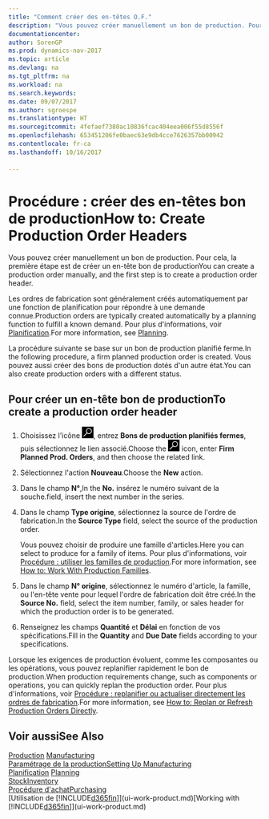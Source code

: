 ```yaml
---
title: "Comment créer des en-têtes O.F."
description: "Vous pouvez créer manuellement un bon de production. Pour cela, la première étape est de créer un en-tête bon de production"
documentationcenter: 
author: SorenGP
ms.prod: dynamics-nav-2017
ms.topic: article
ms.devlang: na
ms.tgt_pltfrm: na
ms.workload: na
ms.search.keywords: 
ms.date: 09/07/2017
ms.author: sgroespe
ms.translationtype: HT
ms.sourcegitcommit: 4fefaef7380ac10836fcac404eea006f55d8556f
ms.openlocfilehash: 653451206fe0baec63e9db4cce7626357bb00942
ms.contentlocale: fr-ca
ms.lasthandoff: 10/16/2017

---
```

# <a name="how-to-create-production-order-headers"></a><span data-ttu-id="92e7a-103">Procédure : créer des en-têtes bon de production</span><span class="sxs-lookup"><span data-stu-id="92e7a-103">How to: Create Production Order Headers</span></span>
<span data-ttu-id="92e7a-104">Vous pouvez créer manuellement un bon de production. Pour cela, la première étape est de créer un en-tête bon de production</span><span class="sxs-lookup"><span data-stu-id="92e7a-104">You can create a production order manually, and the first step is to create a production order header.</span></span>

<span data-ttu-id="92e7a-105">Les ordres de fabrication sont généralement créés automatiquement par une fonction de planification pour répondre à une demande connue.</span><span class="sxs-lookup"><span data-stu-id="92e7a-105">Production orders are typically created automatically by a planning function to fulfill a known demand.</span></span> <span data-ttu-id="92e7a-106">Pour plus d'informations, voir [Planification](production-planning.md).</span><span class="sxs-lookup"><span data-stu-id="92e7a-106">For more information, see [Planning](production-planning.md).</span></span>   

<span data-ttu-id="92e7a-107">La procédure suivante se base sur un bon de production planifié ferme.</span><span class="sxs-lookup"><span data-stu-id="92e7a-107">In the following procedure, a firm planned production order is created.</span></span> <span data-ttu-id="92e7a-108">Vous pouvez aussi créer des bons de production dotés d'un autre état.</span><span class="sxs-lookup"><span data-stu-id="92e7a-108">You can also create production orders with a different status.</span></span>  

## <a name="to-create-a-production-order-header"></a><span data-ttu-id="92e7a-109">Pour créer un en-tête bon de production</span><span class="sxs-lookup"><span data-stu-id="92e7a-109">To create a production order header</span></span>  
1.  <span data-ttu-id="92e7a-110">Choisissez l'icône ![Page ou rapport pour la recherche](media/ui-search/search_small.png "icône Page ou rapport pour la recherche"), entrez **Bons de production planifiés fermes**, puis sélectionnez le lien associé.</span><span class="sxs-lookup"><span data-stu-id="92e7a-110">Choose the ![Search for Page or Report](media/ui-search/search_small.png "Search for Page or Report icon") icon, enter **Firm Planned Prod. Orders**, and then choose the related link.</span></span>  
2.  <span data-ttu-id="92e7a-111">Sélectionnez l'action **Nouveau**.</span><span class="sxs-lookup"><span data-stu-id="92e7a-111">Choose the **New** action.</span></span>  
3.  <span data-ttu-id="92e7a-112">Dans le champ **N°**,</span><span class="sxs-lookup"><span data-stu-id="92e7a-112">In the **No.**</span></span> <span data-ttu-id="92e7a-113">insérez le numéro suivant de la souche.</span><span class="sxs-lookup"><span data-stu-id="92e7a-113">field, insert the next number in the series.</span></span>  
4.  <span data-ttu-id="92e7a-114">Dans le champ **Type origine**, sélectionnez la source de l'ordre de fabrication.</span><span class="sxs-lookup"><span data-stu-id="92e7a-114">In the **Source Type** field, select the source of the production order.</span></span>

    <span data-ttu-id="92e7a-115">Vous pouvez choisir de produire une famille d'articles.</span><span class="sxs-lookup"><span data-stu-id="92e7a-115">Here you can select to produce for a family of items.</span></span> <span data-ttu-id="92e7a-116">Pour plus d'informations, voir [Procédure : utiliser les familles de production](production-how-work-family.md).</span><span class="sxs-lookup"><span data-stu-id="92e7a-116">For more information, see [How to: Work With Production Families](production-how-work-family.md).</span></span>
5.  <span data-ttu-id="92e7a-117">Dans le champ **N° origine**, sélectionnez le numéro d'article, la famille, ou l'en-tête vente pour lequel l'ordre de fabrication doit être créé.</span><span class="sxs-lookup"><span data-stu-id="92e7a-117">In the **Source No.** field, select the item number, family, or sales header for which the production order is to be generated.</span></span>  
6.  <span data-ttu-id="92e7a-118">Renseignez les champs **Quantité** et **Délai** en fonction de vos spécifications.</span><span class="sxs-lookup"><span data-stu-id="92e7a-118">Fill in the **Quantity** and **Due Date** fields according to your specifications.</span></span>  

<span data-ttu-id="92e7a-119">Lorsque les exigences de production évoluent, comme les composantes ou les opérations, vous pouvez replanifier rapidement le bon de production.</span><span class="sxs-lookup"><span data-stu-id="92e7a-119">When production requirements change, such as components or operations, you can quickly replan the production order.</span></span> <span data-ttu-id="92e7a-120">Pour plus d'informations, voir [Procédure : replanifier ou actualiser directement les ordres de fabrication](production-how-to-replan-refresh-production-orders.md).</span><span class="sxs-lookup"><span data-stu-id="92e7a-120">For more information, see [How to: Replan or Refresh Production Orders Directly](production-how-to-replan-refresh-production-orders.md).</span></span> 

## <a name="see-also"></a><span data-ttu-id="92e7a-121">Voir aussi</span><span class="sxs-lookup"><span data-stu-id="92e7a-121">See Also</span></span>  
<span data-ttu-id="92e7a-122">[Production](production-manage-manufacturing.md)  </span><span class="sxs-lookup"><span data-stu-id="92e7a-122">[Manufacturing](production-manage-manufacturing.md)  </span></span>  
[<span data-ttu-id="92e7a-123">Paramétrage de la production</span><span class="sxs-lookup"><span data-stu-id="92e7a-123">Setting Up Manufacturing</span></span>](production-configure-production-processes.md)  
<span data-ttu-id="92e7a-124">[Planification](production-planning.md)    </span><span class="sxs-lookup"><span data-stu-id="92e7a-124">[Planning](production-planning.md)    </span></span>  
[<span data-ttu-id="92e7a-125">Stock</span><span class="sxs-lookup"><span data-stu-id="92e7a-125">Inventory</span></span>](inventory-manage-inventory.md)  
[<span data-ttu-id="92e7a-126">Procédure d'achat</span><span class="sxs-lookup"><span data-stu-id="92e7a-126">Purchasing</span></span>](purchasing-manage-purchasing.md)  
<span data-ttu-id="92e7a-127">[Utilisation de [!INCLUDE[d365fin](includes/d365fin_md.md)]](ui-work-product.md)</span><span class="sxs-lookup"><span data-stu-id="92e7a-127">[Working with [!INCLUDE[d365fin](includes/d365fin_md.md)]](ui-work-product.md)</span></span>

